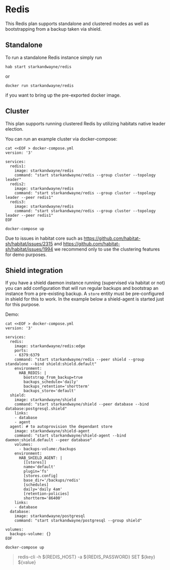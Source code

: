 # Redis

This Redis plan supports standalone and clustered modes as well as bootstrapping from a backup taken via shield.

## Standalone

To run a standalone Redis instance simply run
```
hab start starkandwayne/redis
```
or
```
docker run starkandwayne/redis
```
if you want to bring up the pre-exported docker image.

## Cluster

This plan supports running clustered Redis by utilizing habitats native leader election.

You can run an example cluster via docker-compose:
```
cat <<EOF > docker-compose.yml
version: '3'

services:
  redis1:
    image: starkandwayne/redis
    command: "start starkandwayne/redis --group cluster --topology leader"
  redis2:
    image: starkandwayne/redis
    command: "start starkandwayne/redis --group cluster --topology leader --peer redis1"
  redis3:
    image: starkandwayne/redis
    command: "start starkandwayne/redis --group cluster --topology leader --peer redis1"
EOF

docker-compose up
```

Due to issues in habitat core such as https://github.com/habitat-sh/habitat/issues/2315 and https://github.com/habitat-sh/habitat/issues/1994 we recommend only to use the clustering features for demo purposes.

## Shield integration

If you have a shield daemon instance running (supervised via habitat or not) you can add configuration that will run regular backups and bootstrap an instance from a pre-existing backup. A `store` entity must be pre-configured in shield for this to work. In the example below a shield-agent is started just for this purpose.

Demo:

```
cat <<EOF > docker-compose.yml
version: '3'

services:
  redis:
    image: starkandwayne/redis:edge
    ports:
    - 6379:6379
    command: "start starkandwayne/redis --peer shield --group standalone --bind shield:shield.default"
    environment:
      HAB_REDIS: |
        bootstrap_from_backup=true
        backups_schedule='daily'
        backups_retention='shortterm'
        backups_store='default'
  shield:
    image: starkandwayne/shield
    command: "start starkandwayne/shield --peer database --bind database:postgresql.shield"
    links:
    - database
    - agent
  agent: # to autoprovision the dependant store
    image: starkandwayne/shield-agent
    command: "start starkandwayne/shield-agent --bind daemon:shield.default --peer database"
    volumes:
      - backups-volume:/backups
    environment:
      HAB_SHIELD_AGENT: |
        [[stores]]
        name='default'
        plugin='fs'
        [stores.config]
        base_dir='/backups/redis'
        [schedules]
        daily='daily 4am'
        [retention-policies]
        shortterm='86400'
    links:
    - database
  database:
    image: starkandwayne/postgresql
    command: "start starkandwayne/postgresql --group shield"

volumes:
  backups-volume: {}
EOF

docker-compose up
```
> redis-cli -h ${REDIS_HOST} -a ${REDIS_PASSWORD} SET ${key} ${value}
